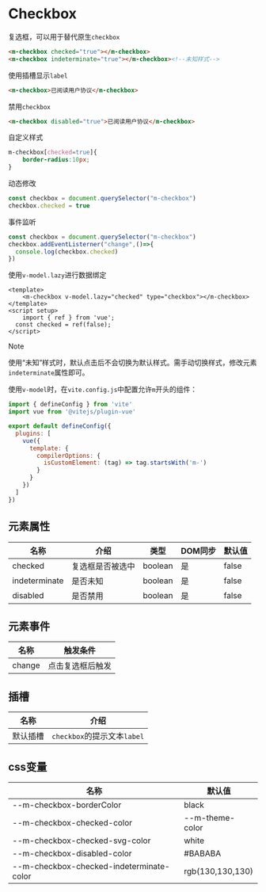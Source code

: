 # Checkbox

复选框，可以用于替代原生`checkbox`

```html
<m-checkbox checked="true"></m-checkbox>
<m-checkbox indeterminate="true"></m-checkbox><!--未知样式-->
```

使用插槽显示`label`

```html
<m-checkbox>已阅读用户协议</m-checkbox>
```

禁用`checkbox`

```html
<m-checkbox disabled="true">已阅读用户协议</m-checkbox>
```

自定义样式

```css
m-checkbox[checked=true]{
	border-radius:10px;
}
```

动态修改

```js
const checkbox = document.querySelector("m-checkbox")
checkbox.checked = true
```

事件监听

```javascript
const checkbox = document.querySelector("m-checkbox")
checkbox.addEventListerner("change",()=>{
  console.log(checkbox.checked)
})
```

使用`v-model.lazy`进行数据绑定

```vue
<template>
	<m-checkbox v-model.lazy="checked" type="checkbox"></m-checkbox>
</template>
<script setup>
	import { ref } from 'vue';
  const checked = ref(false);
</script>
```

> [!NOTE]
>
> 使用“未知”样式时，默认点击后不会切换为默认样式。需手动切换样式，修改元素`indeterminate`属性即可。
>
> 使用`v-model`时，在`vite.config.js`中配置允许`m`开头的组件：
>
> ```js
> import { defineConfig } from 'vite'
> import vue from '@vitejs/plugin-vue'
> 
> export default defineConfig({
>   plugins: [
>     vue({
>       template: {
>         compilerOptions: {
>           isCustomElement: (tag) => tag.startsWith('m-')
>         }
>       }
>     })
>   ]
> })
> ```

## 元素属性

| 名称          | 介绍             | 类型    | DOM同步 | 默认值 |
| ------------- | ---------------- | ------- | ------- | ------ |
| checked       | 复选框是否被选中 | boolean | 是      | false  |
| indeterminate | 是否未知         | boolean | 是      | false  |
| disabled      | 是否禁用         | boolean | 是      | false  |

## 元素事件

| 名称   | 触发条件         |
| ------ | ---------------- |
| change | 点击复选框后触发 |

## 插槽

| 名称     | 介绍                        |
| -------- | --------------------------- |
| 默认插槽 | `checkbox`的提示文本`label` |

## css变量

| 名称                                     | 默认值           |
| ---------------------------------------- | ---------------- |
| --m-checkbox-borderColor                 | black            |
| --m-checkbox-checked-color               | --m-theme-color  |
| --m-checkbox-checked-svg-color           | white            |
| --m-checkbox-disabled-color              | #BABABA          |
| --m-checkbox-checked-indeterminate-color | rgb(130,130,130) |

